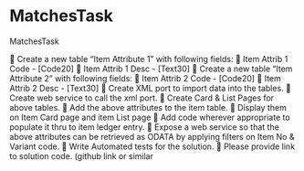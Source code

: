 # MatchesTask
 MatchesTask

	Create a new table “Item Attribute 1” with following fields:
	Item Attrib 1 Code - [Code20]
	Item Attrib 1 Desc  - [Text30]
	Create a new table “Item Attribute 2” with following fields:
	Item Attrib 2 Code - [Code20]
	Item Attrib 2 Desc -  [Text30]
	Create XML port to import data into the tables.
	Create web service to call the xml port.
	Create Card & List Pages for above tables.
	Add the above attributes to the item table.
	Display them on Item Card page and item List page
	Add code wherever appropriate to populate it thru to item ledger entry.
	Expose a web service so that the above attributes can be retrieved as ODATA by applying filters on Item No & Variant code.
	Write Automated tests for the solution. 
	Please provide link to solution code. (github link or similar
